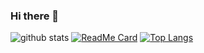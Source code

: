 ### Hi there 👋

<!--
**MarieLynneBlock/MarieLynneBlock** is a ✨ _special_ ✨ repository because its `README.md` (this file) appears on your GitHub profile.

Here are some ideas to get you started:

- 🔭 I’m currently working on ...
- 🌱 I’m currently learning ...
- 👯 I’m looking to collaborate on ...
- 🤔 I’m looking for help with ...
- 💬 Ask me about ...
- 📫 How to reach me: ...
- 😄 Pronouns: ...
- ⚡ Fun fact: ...
-->


![github stats](https://github-readme-stats.vercel.app/api?username=MarieLynneBlock&hide=["issues"]&show_icons=true&theme=dracula)
[![ReadMe Card](https://github-readme-stats.vercel.app/api/pin/?username=MarieLynneBlock&repo=ElectronicMusicTools)](https://github.com/MarieLynneBlock/ElectronicMusicTools)
[![Top Langs](https://github-readme-stats.vercel.app/api/top-langs/?username=MarieLynneBlock)](https://github.com/MarieLynneBlock)

